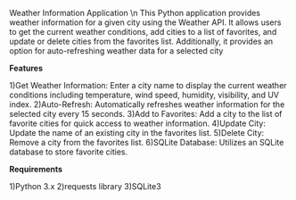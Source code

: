 Weather Information Application \n
This Python application provides weather information for a given city using the Weather API. It allows users to get the current weather conditions, add cities to a list of favorites, and update or delete cities from the favorites list. Additionally, it provides an option for auto-refreshing weather data for a selected city

**Features**

1)Get Weather Information: Enter a city name to display the current weather conditions including temperature, wind speed, humidity, visibility, and UV index.
2)Auto-Refresh: Automatically refreshes weather information for the selected city every 15 seconds.
3)Add to Favorites: Add a city to the list of favorite cities for quick access to weather information.
4)Update City: Update the name of an existing city in the favorites list.
5)Delete City: Remove a city from the favorites list.
6)SQLite Database: Utilizes an SQLite database to store favorite cities.

**Requirements**

1)Python 3.x
2)requests library
3)SQLite3
